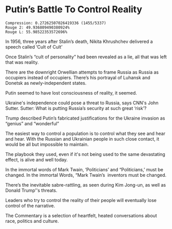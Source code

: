 # Putin’s Battle To Control Reality

```
Compression: 0.27262507026419336 (1455/5337)
Rouge 2: 49.936809490380924%
Rouge L: 55.98522353572696%
```

In 1956, three years after Stalin’s death, Nikita Khrushchev delivered a speech called ‘Cult of Cult’

Once Stalin’s “cult of personality” had been revealed as a lie, all that was left that was reality.

There are the downright Orwellian attempts to frame Russia as Russia as occupiers instead of occupiers. There’s his portrayal of Luhansk and Donetsk as newly-independent states.

Putin seemed to have lost consciousness of reality, it seemed.

Ukraine's independence could pose a threat to Russia, says CNN's John Sutter. Sutter: What is putting Russia’s security at such great ‘risk’?

Trump described Putin’s fabricated justifications for the Ukraine invasion as “genius” and “wonderful”

The easiest way to control a population is to control what they see and hear and hear. With the Russian and Ukrainian people in such close contact, it would be all but impossible to maintain.

The playbook they used, even if it's not being used to the same devastating effect, is alive and well today.

In the immortal words of Mark Twain, ‘Politicians’ and “Politicians,’ must be changed. In the immortal Words, “Mark Twain’s  inventors must be changed.

There’s the inevitable sabre-rattling, as seen during Kim Jong-un, as well as Donald Trump’'s threats.

Leaders who try to control the reality of their people will eventually lose control of the narrative.

The Commentary is a selection of heartfelt, heated conversations about race, politics and culture.
